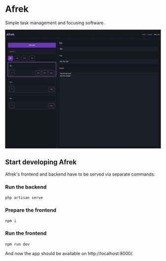 # Afrek

Simple task management and focusing software.

![Screenshot of Afrek's task list](./public/screenshots/dark-mode-task-list.webp)

## Start developing Afrek

Afrek's frontend and backend have to be served via separate commands:

### Run the backend

```shell
php artisan serve
```

### Prepare the frontend

```shell
npm i
```

### Run the frontend

```shell
npm run dev
```

And now the app should be available on http://localhost:8000/.

